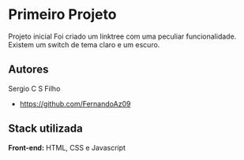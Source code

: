 
# Primeiro Projeto
Projeto inicial 
Foi criado um linktree com uma peculiar funcionalidade. Existem um switch de tema claro e um escuro.


## Autores

Sergio C S Filho
- https://github.com/FernandoAz09


## Stack utilizada

**Front-end:** HTML, CSS e Javascript



